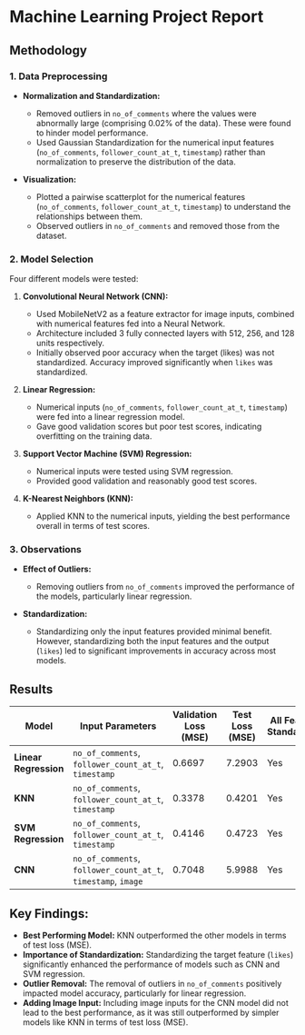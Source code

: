 # Machine Learning Project Report

## Methodology

### 1. Data Preprocessing

- **Normalization and Standardization:**
  - Removed outliers in `no_of_comments` where the values were abnormally large (comprising 0.02% of the data). These were found to hinder model performance.
  - Used Gaussian Standardization for the numerical input features (`no_of_comments`, `follower_count_at_t`, `timestamp`) rather than normalization to preserve the distribution of the data.

- **Visualization:**
  - Plotted a pairwise scatterplot for the numerical features (`no_of_comments`, `follower_count_at_t`, `timestamp`) to understand the relationships between them.
  - Observed outliers in `no_of_comments` and removed those from the dataset.

### 2. Model Selection

Four different models were tested:

1. **Convolutional Neural Network (CNN):**
   - Used MobileNetV2 as a feature extractor for image inputs, combined with numerical features fed into a Neural Network.
   - Architecture included 3 fully connected layers with 512, 256, and 128 units respectively.
   - Initially observed poor accuracy when the target (likes) was not standardized. Accuracy improved significantly when `likes` was standardized.

2. **Linear Regression:**
   - Numerical inputs (`no_of_comments`, `follower_count_at_t`, `timestamp`) were fed into a linear regression model.
   - Gave good validation scores but poor test scores, indicating overfitting on the training data.

3. **Support Vector Machine (SVM) Regression:**
   - Numerical inputs were tested using SVM regression.
   - Provided good validation and reasonably good test scores.

4. **K-Nearest Neighbors (KNN):**
   - Applied KNN to the numerical inputs, yielding the best performance overall in terms of test scores.

### 3. Observations

- **Effect of Outliers:**
  - Removing outliers from `no_of_comments` improved the performance of the models, particularly linear regression.

- **Standardization:**
  - Standardizing only the input features provided minimal benefit. However, standardizing both the input features and the output (`likes`) led to significant improvements in accuracy across most models.

## Results

| Model                | Input Parameters                                 | Validation Loss (MSE) | Test Loss (MSE) | All Features Standardized |
|----------------------|--------------------------------------------------|-----------------------|-----------------|---------------------------|
| **Linear Regression** | `no_of_comments`, `follower_count_at_t`, `timestamp` | 0.6697                | 7.2903          | Yes                       |
| **KNN**              | `no_of_comments`, `follower_count_at_t`, `timestamp` | 0.3378                | 0.4201          | Yes                       |
| **SVM Regression**    | `no_of_comments`, `follower_count_at_t`, `timestamp` | 0.4146                | 0.4723          | Yes                       |
| **CNN**              | `no_of_comments`, `follower_count_at_t`, `timestamp`, `image` | 0.7048                | 5.9988          | Yes                       |

## Key Findings:

- **Best Performing Model:** KNN outperformed the other models in terms of test loss (MSE).
- **Importance of Standardization:** Standardizing the target feature (`likes`) significantly enhanced the performance of models such as CNN and SVM regression.
- **Outlier Removal:** The removal of outliers in `no_of_comments` positively impacted model accuracy, particularly for linear regression.
- **Adding Image Input:** Including image inputs for the CNN model did not lead to the best performance, as it was still outperformed by simpler models like KNN in terms of test loss (MSE).
